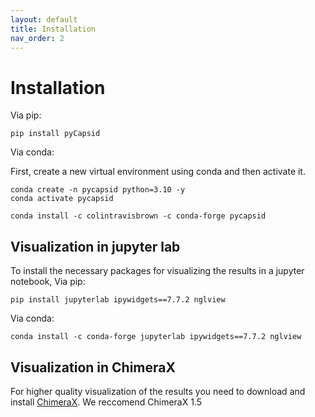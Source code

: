 ```yaml
---
layout: default
title: Installation
nav_order: 2
---
```


# Installation

Via pip:
~~~~
pip install pyCapsid
~~~~

Via conda:

First, create a new virtual environment using conda and then activate it.

~~~~
conda create -n pycapsid python=3.10 -y
conda activate pycapsid
~~~~
~~~~
conda install -c colintravisbrown -c conda-forge pycapsid
~~~~

## Visualization in jupyter lab
To install the necessary packages for visualizing the results in a jupyter notebook, 
Via pip:
~~~~
pip install jupyterlab ipywidgets==7.7.2 nglview
~~~~

Via conda:
~~~~
conda install -c conda-forge jupyterlab ipywidgets==7.7.2 nglview
~~~~

## Visualization in ChimeraX
For higher quality visualization of the results you need to download and install [ChimeraX](https://www.cgl.ucsf.edu/chimerax/download.html).
We reccomend ChimeraX 1.5